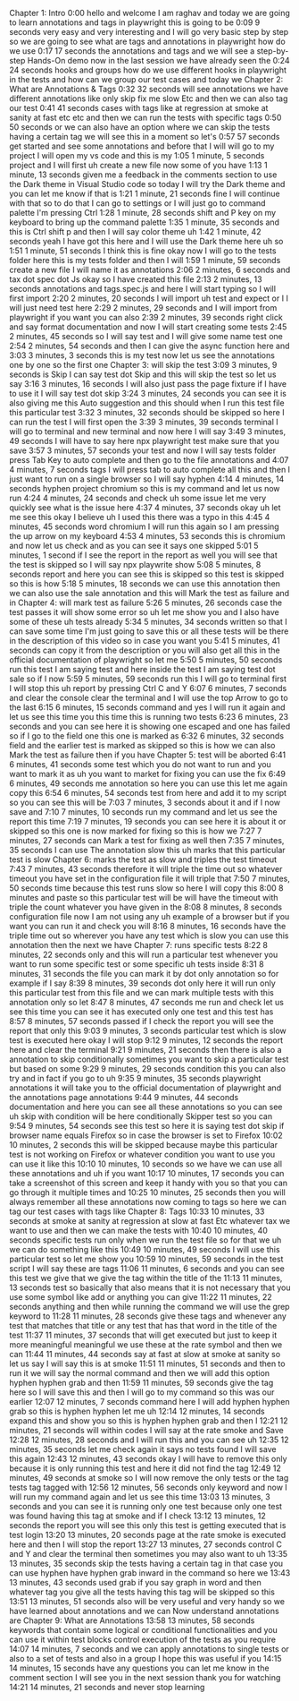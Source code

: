 Chapter 1: Intro
0:00
hello and welcome I am raghav and today we are going to learn annotations and tags in playwright this is going to be
0:09
9 seconds
very easy and very interesting and I will go very basic step by step so we are going to see what are tags and annotations in playwright how do we use
0:17
17 seconds
the annotations and tags and we will see a step-by-step Hands-On demo now in the last session we have already seen the
0:24
24 seconds
hooks and groups how do we use different hooks in playwright in the tests and how can we group our test cases and today we
Chapter 2: What are Annotations & Tags
0:32
32 seconds
will see annotations we have different annotations like only skip fix me slow Etc and then we can also tag our test
0:41
41 seconds
cases with tags like at regression at smoke at sanity at fast etc etc and then we can run the tests with specific tags
0:50
50 seconds
or we can also have an option where we can skip the tests having a certain tag we will see this in a moment so let's
0:57
57 seconds
get started and see some annotations and before that I will will go to my project I will open my vs code and this is my
1:05
1 minute, 5 seconds
project and I will first uh create a new file now some of you have
1:13
1 minute, 13 seconds
given me a feedback in the comments section to use the Dark theme in Visual Studio code so today I will try the Dark theme and you can let me know if that is
1:21
1 minute, 21 seconds
fine I will continue with that so to do that I can go to settings or I will just go to command palette I'm pressing Ctrl
1:28
1 minute, 28 seconds
shift and P key on my keyboard to bring up the command palette
1:35
1 minute, 35 seconds
and this is Ctrl shift p and then I will say color theme uh
1:42
1 minute, 42 seconds
yeah I have got this here and I will use the Dark theme here uh so
1:51
1 minute, 51 seconds
I think this is fine okay now I will go to the tests folder here this is my tests folder and then I will
1:59
1 minute, 59 seconds
create a new file I will name it as annotations
2:06
2 minutes, 6 seconds
and tax dot spec dot Js okay so I have created this file
2:13
2 minutes, 13 seconds
annotations and tags.spec.js and here I will start typing so I will first import
2:20
2 minutes, 20 seconds
I will import uh test and expect or I I will just need test here
2:29
2 minutes, 29 seconds
and I will import from playwright if you want you can also
2:39
2 minutes, 39 seconds
right click and say format documentation and now I will start creating some tests
2:45
2 minutes, 45 seconds
so I will say test and I will give some name test one
2:54
2 minutes, 54 seconds
and then I can give the async function here and
3:03
3 minutes, 3 seconds
this is my test now let us see the annotations one by one so the first one
Chapter 3: will skip the test
3:09
3 minutes, 9 seconds
is Skip I can say test dot Skip and this will skip the test so let us say
3:16
3 minutes, 16 seconds
I will also just pass the page fixture if I have to use it I will say test dot skip
3:24
3 minutes, 24 seconds
you can see it is also giving me this Auto suggestion and this should when I run this test file this particular test
3:32
3 minutes, 32 seconds
should be skipped so here I can run the test I will first open the
3:39
3 minutes, 39 seconds
terminal I will go to terminal and new terminal and now here I will say
3:49
3 minutes, 49 seconds
I will have to say here npx playwright test make sure that you save
3:57
3 minutes, 57 seconds
your test and now I will say tests folder press Tab Key to auto complete and then go to the file annotations and
4:07
4 minutes, 7 seconds
tags I will press tab to auto complete all this and then I just want to run on a single browser so I will say hyphen
4:14
4 minutes, 14 seconds
hyphen project chromium so this is my command and let us now run
4:24
4 minutes, 24 seconds
and check uh some issue let me very quickly see what is the issue here
4:37
4 minutes, 37 seconds
okay uh let me see this okay I believe uh I used this there was a typo in this
4:45
4 minutes, 45 seconds
word chromium I will run this again so I am pressing the up arrow on my keyboard
4:53
4 minutes, 53 seconds
this is chromium and now let us check and as you can see it says one skipped
5:01
5 minutes, 1 second
if I see the report in the report as well you will see that the test is skipped so I will say npx playwrite show
5:08
5 minutes, 8 seconds
report and here you can see this is skipped so this test is skipped so this is how
5:18
5 minutes, 18 seconds
we can use this annotation then we can also use the sale annotation and this will Mark the test as failure and in
Chapter 4: will mark test as failure
5:26
5 minutes, 26 seconds
case the test passes it will show some error so uh let me show you and I also have some of these uh tests already
5:34
5 minutes, 34 seconds
written so that I can save some time I'm just going to save this or all these tests will be there in the description of this video so in case you want you
5:41
5 minutes, 41 seconds
can copy it from the description or you will also get all this in the official documentation of playwright so let me
5:50
5 minutes, 50 seconds
run this test I am saying test and here inside the test I am saying test dot sale so if I now
5:59
5 minutes, 59 seconds
run this I will go to terminal first I will stop this uh report by pressing Ctrl C and Y
6:07
6 minutes, 7 seconds
and clear the console clear the terminal and I will use the top Arrow to go to the last
6:15
6 minutes, 15 seconds
command and yes I will run it again and let us see this time you this time this is running two tests
6:23
6 minutes, 23 seconds
and you can see here it is showing one escaped and one has failed so if I go to the field one this one is marked as
6:32
6 minutes, 32 seconds
field and the earlier test is marked as skipped so this is how we can also Mark the test as failure then if you have
Chapter 5: test will be aborted
6:41
6 minutes, 41 seconds
some test which you do not want to run and you want to mark it as uh you want to market for fixing you can use the fix
6:49
6 minutes, 49 seconds
me annotation so here you can use this let me again copy this
6:54
6 minutes, 54 seconds
test from here and add it to my script so you can see this will be
7:03
7 minutes, 3 seconds
about it and if I now save and
7:10
7 minutes, 10 seconds
run my command and let us see the report this time
7:19
7 minutes, 19 seconds
you can see here it is about it or skipped so this one is now marked for fixing so this is how we
7:27
7 minutes, 27 seconds
can Mark a test for fixing as well then
7:35
7 minutes, 35 seconds
I can use The annotation slow this uh marks that this particular test is slow
Chapter 6: marks the test as slow and triples the test timeout
7:43
7 minutes, 43 seconds
therefore it will triple the time out so whatever timeout you have set in the configuration file it will triple that
7:50
7 minutes, 50 seconds
time because this test runs slow so here I will copy this
8:00
8 minutes
and paste so this particular test will be will have the timeout with triple the count whatever you have given in the
8:08
8 minutes, 8 seconds
configuration file now I am not using any uh example of a browser but if you want you can run it and check you will
8:16
8 minutes, 16 seconds
have the triple time out so wherever you have any test which is slow you can use this annotation then the next we have
Chapter 7: runs specific tests
8:22
8 minutes, 22 seconds
only and this will run a particular test whenever you want to run some specific test or some specific uh tests inside
8:31
8 minutes, 31 seconds
the file you can mark it by dot only annotation so for example if I say
8:39
8 minutes, 39 seconds
dot only here it will run only this particular test from this file and we can mark multiple tests with this annotation only so let
8:47
8 minutes, 47 seconds
me run and check let us see this time you can see it has executed only one test and this test has
8:57
8 minutes, 57 seconds
passed if I check the report you will see the report that only this
9:03
9 minutes, 3 seconds
particular test which is slow test is executed here okay I will stop
9:12
9 minutes, 12 seconds
the report here and clear the terminal
9:21
9 minutes, 21 seconds
then there is also a annotation to skip conditionally sometimes you want to skip a particular test but based on some
9:29
9 minutes, 29 seconds
condition this you can also try and in fact if you go to uh
9:35
9 minutes, 35 seconds
playwright annotations it will take you to the official documentation of playwright and the annotations page annotations
9:44
9 minutes, 44 seconds
documentation and here you can see all these annotations so you can see uh skip with condition will be here conditionally Skipper test so you can
9:54
9 minutes, 54 seconds
see this test so here it is saying test dot skip if browser name equals Firefox so in case the browser is set to Firefox
10:02
10 minutes, 2 seconds
this will be skipped because maybe this particular test is not working on Firefox or whatever condition you want to use you can use it like this
10:10
10 minutes, 10 seconds
so we have we can use all these annotations and uh if you want
10:17
10 minutes, 17 seconds
you can take a screenshot of this screen and keep it handy with you so that you can go through it multiple times and
10:25
10 minutes, 25 seconds
then you will always remember all these annotations now coming to tags so here we can tag our test cases with tags like
Chapter 8: Tags
10:33
10 minutes, 33 seconds
at smoke at sanity at regression at slow at fast Etc whatever tax we want to use and then we can make the tests with
10:40
10 minutes, 40 seconds
specific tests run only when we run the test file so for that we uh we can do something like this
10:49
10 minutes, 49 seconds
I will use this particular test so let me show you
10:59
10 minutes, 59 seconds
in the test script I will say these are tags
11:06
11 minutes, 6 seconds
and you can see this test we give that we give the tag within the title of the
11:13
11 minutes, 13 seconds
test so basically that also means that it is not necessary that you use some symbol like add or anything you can give
11:22
11 minutes, 22 seconds
anything and then while running the command we will use the grep keyword to
11:28
11 minutes, 28 seconds
give these tags and whenever any test that matches that title or any test that has that word in the title of the test
11:37
11 minutes, 37 seconds
that will get executed but just to keep it more meaningful meaningful we use these at the rate symbol and then we can
11:44
11 minutes, 44 seconds
say at fast at slow at smoke at sanity so let us say I will say this is at smoke
11:51
11 minutes, 51 seconds
and then to run it we will say the normal command and then we will add this option hyphen hyphen grab and then
11:59
11 minutes, 59 seconds
give the tag here so I will save this and then I will go to my command so this was our earlier
12:07
12 minutes, 7 seconds
command here I will add hyphen hyphen grab so this is hyphen hyphen let me uh
12:14
12 minutes, 14 seconds
expand this and show you so this is hyphen hyphen grab and then I
12:21
12 minutes, 21 seconds
will within codes I will say at the rate smoke and Save
12:28
12 minutes, 28 seconds
and I will run this and you can see uh
12:35
12 minutes, 35 seconds
let me check again it says no tests found I will save this again
12:43
12 minutes, 43 seconds
okay I will have to remove this only because it is only running this test and here it did not find the tag
12:49
12 minutes, 49 seconds
at smoke so I will now remove the only tests or the tag tests tag tagged with
12:56
12 minutes, 56 seconds
only keyword and now I will run my command again and let us see this time
13:03
13 minutes, 3 seconds
and you can see it is running only one test because only one test was found having this tag at smoke and if I check
13:12
13 minutes, 12 seconds
the report you will see this only this test is getting executed that is test login
13:20
13 minutes, 20 seconds
page at the rate smoke is executed here and then I will stop the report
13:27
13 minutes, 27 seconds
control C and Y and clear the terminal then sometimes you may also want to uh
13:35
13 minutes, 35 seconds
skip the tests having a certain tag in that case you can use hyphen have hyphen grab inward in the command so here we
13:43
13 minutes, 43 seconds
used grab if you say graph in word and then whatever tag you give all the tests having this tag will be skipped so this
13:51
13 minutes, 51 seconds
also will be very useful and very handy so we have learned about annotations and we can Now understand annotations are
Chapter 9: What are Annotations
13:58
13 minutes, 58 seconds
keywords that contain some logical or conditional functionalities and you can use it within test blocks control execution of the tests as you require
14:07
14 minutes, 7 seconds
and we can apply annotations to single tests or also to a set of tests and also in a group I hope this was useful if you
14:15
14 minutes, 15 seconds
have any questions you can let me know in the comment section I will see you in the next session thank you for watching
14:21
14 minutes, 21 seconds
and never stop learning
